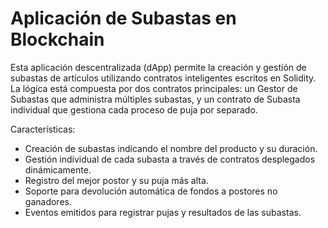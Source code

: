 # Aplicación de Subastas en Blockchain
Esta aplicación descentralizada (dApp) permite la creación y gestión de subastas de artículos utilizando contratos inteligentes escritos en Solidity. La lógica está compuesta por dos contratos principales: un Gestor de Subastas que administra múltiples subastas, y un contrato de Subasta individual que gestiona cada proceso de puja por separado.

Características:
- Creación de subastas indicando el nombre del producto y su duración.
- Gestión individual de cada subasta a través de contratos desplegados dinámicamente.
- Registro del mejor postor y su puja más alta.
- Soporte para devolución automática de fondos a postores no ganadores.
- Eventos emitidos para registrar pujas y resultados de las subastas.
